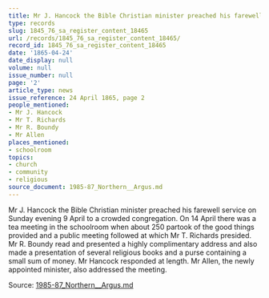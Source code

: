 ```yaml
---
title: Mr J. Hancock the Bible Christian minister preached his farewell service
type: records
slug: 1845_76_sa_register_content_18465
url: /records/1845_76_sa_register_content_18465/
record_id: 1845_76_sa_register_content_18465
date: '1865-04-24'
date_display: null
volume: null
issue_number: null
page: '2'
article_type: news
issue_reference: 24 April 1865, page 2
people_mentioned:
- Mr J. Hancock
- Mr T. Richards
- Mr R. Boundy
- Mr Allen
places_mentioned:
- schoolroom
topics:
- church
- community
- religious
source_document: 1985-87_Northern__Argus.md
---
```


Mr J. Hancock the Bible Christian minister preached his farewell service on Sunday evening 9 April to a crowded congregation.  On 14 April there was a tea meeting in the schoolroom when about 250 partook of the good things provided and a public meeting followed at which Mr T. Richards presided.  Mr R. Boundy read and presented a highly complimentary address and also made a presentation of several religious books and a purse containing a small sum of money.  Mr Hancock responded at length.  Mr Allen, the newly appointed minister, also addressed the meeting.


Source: [1985-87_Northern__Argus.md](/downloads/markdown/1985-87_Northern__Argus.md)
